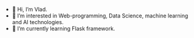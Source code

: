 - 👋 Hi, I’m Vlad.
- 👀 I’m interested in Web-programming, Data Science, machine learning and AI technologies. 
- 🌱 I’m currently learning Flask framework.
<!---
Greenys/Greenys is a ✨ special ✨ repository because its `README.md` (this file) appears on your GitHub profile.
You can click the Preview link to take a look at your changes.
--->
